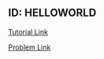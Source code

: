 ## ID: HELLOWORLD
[Tutorial Link](https://algospot.com/wiki/read/알고스팟_온라인_저지/첫_번째_문제_풀기)

[Problem Link](https://algospot.com/judge/problem/read/HELLOWORLD)
